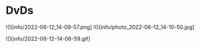 # DvDs

!()[info/2022-06-12_14-09-57.png]
!()[info/photo_2022-06-12_14-10-50.jpg]

!()[info/2022-06-12-14-06-59.gif]

